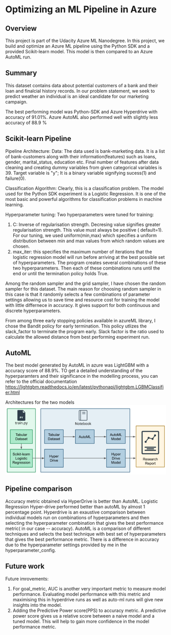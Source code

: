 # Optimizing an ML Pipeline in Azure

## Overview
This project is part of the Udacity Azure ML Nanodegree.
In this project, we build and optimize an Azure ML pipeline using the Python SDK and a provided Scikit-learn model.
This model is then compared to an Azure AutoML run.

## Summary
This dataset contains data about potential customers of a bank and their loan and finalcial history records. 
In our problem statement, we seek to predict weather an individual is an ideal candidate for our marketing campaign.

The best performing model was Python-SDK and Azure Hyperdrive with accuracy of 91.01%. Azure AutoML also performed well with slightly less accuracy of 88.9 %

## Scikit-learn Pipeline
Pipeline Architecture: 
  Data: The data used is bank-marketing data. It is a list of bank-customers along with their information(features) such as loans, gender, marital_status, education etc.
Final number of features after data cleaning and creating dummy variables from given categorical variables is 39. Target variable is "y"; It is a binary variable signifying sucess(1) and failure(0).

  Classification Algorithm: 
  Clearly, this is a classification problem. The model used for the Python SDK experiment is a Logistic Regression. It is one of the most basic and powerful algorithms for     classification problems in machine learning.

  Hyperparameter tuning:
  Two hyperparameters were tuned for training:
  1. C: Inverse of regularisation strength. Decresing value signifies greater regularisation strength.
  This value must always be positive ( default=1). For our tuning, we used uniform(min,max) which specifies a uniform distribution between min and max values from which random values are chosen.
  2. max_iter: this specifies the maximum number of iterations that the logistic regression model will run before arriving at the best possible set of hyperparameters. 
The program creates several combinations of these two hyperparameters. Then each of these combinations runs until the end or until the termination policy holds True. 

Among the random sampler and the grid sampler, I have chosen the random sampler for this dataset. 
The main reason for choosing random sampler in this case is that it randomly selects a few combinations of parameter settings allowing us to save time and resource cost for training the model with little differnece in accuracy. It gives support for both continuous and discrete hyperparameters.

From among three early stopping policies available in azureML library, I chose the Bandit policy for early termination. This policy utlizes the slack_factor to terminate the program early. Slack factor is the ratio used to calculate the allowed distance from best performing experiment run.

## AutoML
The best model generated by AutoML in azure was LightGBM with a accuracy score of 88.9%.
TO get a detailed understanding of the hyperparamters and their significance in the modelling process, you can refer to the official documentation
https://lightgbm.readthedocs.io/en/latest/pythonapi/lightgbm.LGBMClassifier.html

Architectures for the two models
![alt text](https://github.com/vivektambi/OptimisingMLpipeline/blob/master/Pipeline.PNG?raw=true)

## Pipeline comparison
Accuracy metric obtained via HyperDrive is better than AutoML. Logistic Regression Hyper-drive performed better than autoML by almost 1 percentage point.
Hyperdrive is an exaustive comparison between individual models run on combinations of hyperparameters and then selecting the hyperparameter combination that gives the best performance metric( in our case -- accuracy).
AutoML is a comparison of different techniques and selects the best technique with best set of hyperparameters that gives the best performance metric.
There is a difference in accuracy due to the hyperparameter settings provided by me in the hyperparameter_config. 

## Future work
Future imrovements: 
  1. For goal_metric, AUC is another very important metric to measure model performance. Evaluating model performance with this metric and maximising this in hyperdrive runs as well as auto-ml runs will give new insights into the model.
  2. Adding the Predictive Power score(PPS) to accuracy metric.
  A predictive power score gives us a relative score between a naive model and a tuned model. This will help to gain more confidence in the model performance metric.
